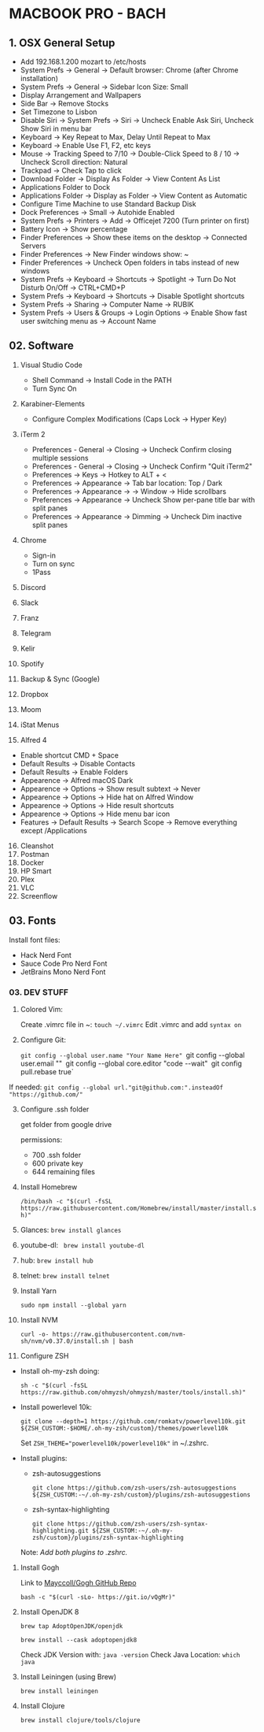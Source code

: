 # MACBOOK PRO - BACH


## 1. OSX General Setup

- Add 192.168.1.200 mozart to /etc/hosts
- System Prefs -> General -> Default browser: Chrome (after Chrome installation)
- System Prefs -> General -> Sidebar Icon Size: Small
- Display Arrangement and Wallpapers
- Side Bar -> Remove Stocks
- Set Timezone to Lisbon
- Disable Siri -> System Prefs -> Siri -> Uncheck Enable Ask Siri, Uncheck Show Siri in menu bar
- Keyboard -> Key Repeat to Max, Delay Until Repeat to Max
- Keyboard -> Enable Use F1, F2, etc keys
- Mouse -> Tracking Speed to 7/10 -> Double-Click Speed to 8 / 10 -> Uncheck Scroll direction: Natural
- Trackpad -> Check Tap to click
- Download Folder -> Display As Folder -> View Content As List
- Applications Folder to Dock
- Applications Folder -> Display as Folder -> View Content as Automatic
- Configure Time Machine to use Standard Backup Disk
- Dock Preferences -> Small -> Autohide Enabled
- System Prefs -> Printers -> Add -> Officejet 7200 (Turn printer on first)
- Battery Icon -> Show percentage
- Finder Preferences -> Show these items on the desktop -> Connected Servers
- Finder Preferences -> New Finder windows show: ~
- Finder Preferences -> Uncheck Open folders in tabs instead of new windows
- System Prefs -> Keyboard -> Shortcuts -> Spotlight -> Turn Do Not Disturb On/Off -> CTRL+CMD+P
- System Prefs -> Keyboard -> Shortcuts -> Disable Spotlight shortcuts
- System Prefs -> Sharing -> Computer Name -> RUBIK
- System Prefs -> Users & Groups -> Login Options -> Enable Show fast user switching menu as -> Account Name

## 02. Software

1. Visual Studio Code
   - Shell Command -> Install Code in the PATH
   - Turn Sync On

2. Karabiner-Elements
   - Configure Complex Modifications (Caps Lock -> Hyper Key)

3. iTerm 2
   - Preferences - General -> Closing -> Uncheck Confirm closing multiple sessions
   - Preferences - General -> Closing -> Uncheck Confirm "Quit iTerm2"
   - Preferences -> Keys -> Hotkey to ALT + <
   - Preferences -> Appearance -> Tab bar location: Top / Dark
   - Preferences -> Appearance -> -> Window -> Hide scrollbars
   - Preferences -> Appearance -> Uncheck Show per-pane title bar with split panes
   - Preferences -> Appearance -> Dimming -> Uncheck Dim inactive split panes

4. Chrome
   - Sign-in
   - Turn on sync
   - 1Pass

5. Discord
6. Slack
7. Franz
8. Telegram
9.  Kelir
10. Spotify
11. Backup & Sync (Google)
12. Dropbox
13. Moom
14. iStat Menus

15. Alfred 4
   - Enable shortcut CMD + Space
   - Default Results -> Disable Contacts
   - Default Results -> Enable Folders
   - Appearence -> Alfred macOS Dark
   - Appearence -> Options -> Show result subtext -> Never
   - Appearence -> Options -> Hide hat on Alfred Window
   - Appearence -> Options -> Hide result shortcuts
   - Appearence -> Options -> Hide menu bar icon
   - Features -> Default Results -> Search Scope -> Remove everything except /Applications

16. Cleanshot
17. Postman
18. Docker
19. HP Smart
20. Plex
21. VLC
22. Screenflow

## 03. Fonts

Install font files:
   - Hack Nerd Font
   - Sauce Code Pro Nerd Font
   - JetBrains Mono Nerd Font

### 03. DEV STUFF

1. Colored Vim:

   Create .vimrc file in ~: `touch ~/.vimrc`
   Edit .vimrc and add `syntax on`

2. Configure Git:

   `git config --global user.name "Your Name Here"
   `git config --global user.email "<your-email-address>"`
   `git config --global core.editor "code --wait"`
   `git config pull.rebase true`

If needed: `git config --global url."git@github.com:".insteadOf "https://github.com/"`

3. Configure .ssh folder

   get folder from google drive

   permissions:
   - 700 .ssh folder 
   - 600 private key
   - 644 remaining files

4. Install Homebrew 
   
   `/bin/bash -c "$(curl -fsSL https://raw.githubusercontent.com/Homebrew/install/master/install.sh)"`

1. Glances: `brew install glances`
2. youtube-dl: ` brew install youtube-dl` 
3. hub: `brew install hub`
4. telnet: `brew install telnet`

5. Install Yarn

   `sudo npm install --global yarn`

6. Install NVM

   `curl -o- https://raw.githubusercontent.com/nvm-sh/nvm/v0.37.0/install.sh | bash`

7. Configure ZSH

- Install oh-my-zsh doing:

   `sh -c "$(curl -fsSL https://raw.github.com/ohmyzsh/ohmyzsh/master/tools/install.sh)"`

- Install powerlevel 10k:

   `git clone --depth=1 https://github.com/romkatv/powerlevel10k.git ${ZSH_CUSTOM:-$HOME/.oh-my-zsh/custom}/themes/powerlevel10k`

   Set `ZSH_THEME="powerlevel10k/powerlevel10k"` in ~/.zshrc.

- Install plugins:

  - zsh-autosuggestions

      `git clone https://github.com/zsh-users/zsh-autosuggestions ${ZSH_CUSTOM:-~/.oh-my-zsh/custom}/plugins/zsh-autosuggestions`


  - zsh-syntax-highlighting

      `git clone https://github.com/zsh-users/zsh-syntax-highlighting.git ${ZSH_CUSTOM:-~/.oh-my-zsh/custom}/plugins/zsh-syntax-highlighting`

   Note: *Add both plugins to .zshrc.*

1. Install Gogh

   Link to [Mayccoll/Gogh GitHub Repo](https://github.com/Mayccoll/Gogh)

   `bash -c "$(curl -sLo- https://git.io/vQgMr)"`

1. Install OpenJDK 8

   `brew tap AdoptOpenJDK/openjdk`

   `brew install --cask adoptopenjdk8`

   Check JDK Version with: `java -version`
   Check Java Location: `which java`

1. Install Leiningen (using Brew)

   `brew install leiningen`

1. Install Clojure

   `brew install clojure/tools/clojure`

